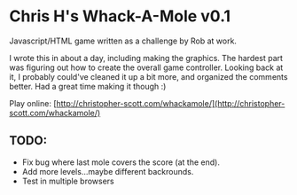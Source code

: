 Chris H's Whack-A-Mole v0.1
===========================

Javascript/HTML game written as a challenge by Rob at work.

I wrote this in about a day, including making the graphics. The hardest part was figuring out how to create the overall game controller. Looking back at it, I probably could've cleaned it up a bit more, and organized the comments better. Had a great time making it though :)

Play online: [http://christopher-scott.com/whackamole/](http://christopher-scott.com/whackamole/)

TODO:
-----

- Fix bug where last mole covers the score (at the end).
- Add more levels...maybe different backrounds.
- Test in multiple browsers